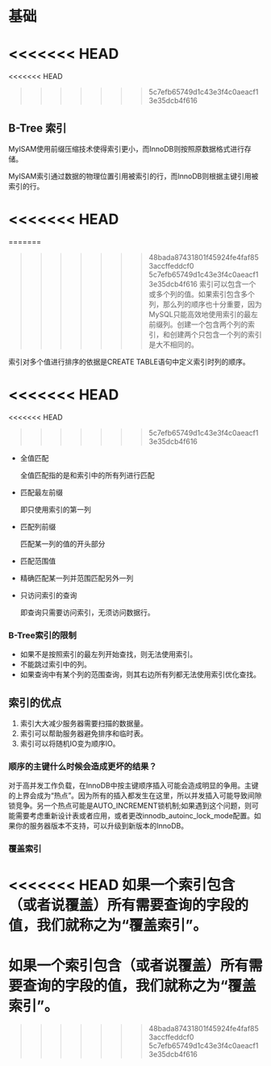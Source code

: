 # 基础

<<<<<<< HEAD
=======
<<<<<<< HEAD
>>>>>>> 5c7efb65749d1c43e3f4c0aeacf13e35dcb4f616
## B-Tree 索引

MyISAM使用前缀压缩技术使得索引更小，而InnoDB则按照原数据格式进行存储。

MyISAM索引通过数据的物理位置引用被索引的行，而InnoDB则根据主键引用被索引的行。

<<<<<<< HEAD
=======
=======
>>>>>>> 48bada87431801f45924fe4faf853accffeddcf0
>>>>>>> 5c7efb65749d1c43e3f4c0aeacf13e35dcb4f616
索引可以包含一个或多个列的值。如果索引包含多个列，那么列的顺序也十分重要，因为MySQL只能高效地使用索引的最左前缀列。创建一个包含两个列的索引，和创建两个只包含一个列的索引是大不相同的。

索引对多个值进行排序的依据是CREATE TABLE语句中定义索引时列的顺序。

<<<<<<< HEAD
=======
<<<<<<< HEAD
>>>>>>> 5c7efb65749d1c43e3f4c0aeacf13e35dcb4f616
- 全值匹配

  全值匹配指的是和索引中的所有列进行匹配

- 匹配最左前缀

  即只使用索引的第一列

- 匹配列前缀

  匹配某一列的值的开头部分

- 匹配范围值

- 精确匹配某一列并范围匹配另外一列

- 只访问索引的查询

  即查询只需要访问索引，无须访问数据行。

### B-Tree索引的限制

- 如果不是按照索引的最左列开始查找，则无法使用索引。
- 不能跳过索引中的列。
- 如果查询中有某个列的范围查询，则其右边所有列都无法使用索引优化查找。

## 索引的优点 

1. 索引大大减少服务器需要扫描的数据量。
2. 索引可以帮助服务器避免排序和临时表。
3. 索引可以将随机IO变为顺序IO。

### 顺序的主键什么时候会造成更坏的结果？

对于高并发工作负载，在InnoDB中按主键顺序插入可能会造成明显的争用。主键的上界会成为“热点”。因为所有的插入都发生在这里，所以并发插入可能导致间隙锁竞争。另一个热点可能是AUTO_INCREMENT锁机制;如果遇到这个问题，则可能需要考虑重新设计表或者应用，或者更改innodb_autoinc_lock_mode配置。如果你的服务器版本不支持，可以升级到新版本的InnoDB。

### 覆盖索引

<<<<<<< HEAD
如果一个索引包含（或者说覆盖）所有需要查询的字段的值，我们就称之为“覆盖索引”。
=======
如果一个索引包含（或者说覆盖）所有需要查询的字段的值，我们就称之为“覆盖索引”。
=======
>>>>>>> 48bada87431801f45924fe4faf853accffeddcf0
>>>>>>> 5c7efb65749d1c43e3f4c0aeacf13e35dcb4f616
